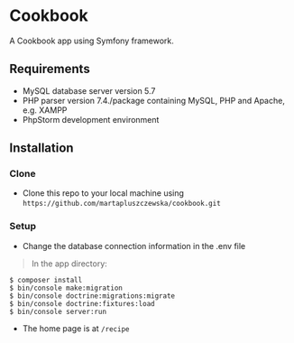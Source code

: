 # Cookbook
A Cookbook app using Symfony framework.

## Requirements

- MySQL database server version 5.7
- PHP parser version 7.4./package containing MySQL, PHP and Apache, e.g. XAMPP
- PhpStorm development environment

## Installation

### Clone

- Clone this repo to your local machine using `https://github.com/martapluszczewska/cookbook.git`

### Setup

- Change the database connection information in the .env file

> In the app directory:
```shell
$ composer install
$ bin/console make:migration
$ bin/console doctrine:migrations:migrate
$ bin/console doctrine:fixtures:load
$ bin/console server:run
```

- The home page is at `/recipe`
